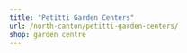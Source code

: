 ```yaml
---
title: "Petitti Garden Centers"
url: /north-canton/petitti-garden-centers/
shop: garden centre
---
```


